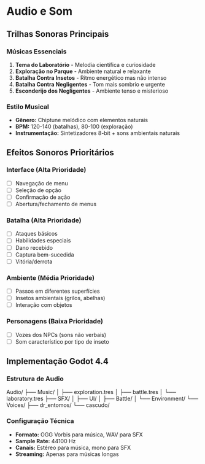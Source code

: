 # Audio e Som

## Trilhas Sonoras Principais

### Músicas Essenciais
1. **Tema do Laboratório** - Melodia científica e curiosidade
2. **Exploração no Parque** - Ambiente natural e relaxante
3. **Batalha Contra Insetos** - Ritmo energético mas não intenso
4. **Batalha Contra Negligentes** - Tom mais sombrio e urgente
5. **Esconderijo dos Negligentes** - Ambiente tenso e misterioso

### Estilo Musical
- **Gênero:** Chiptune melódico com elementos naturais
- **BPM:** 120-140 (batalhas), 80-100 (exploração)
- **Instrumentação:** Sintetizadores 8-bit + sons ambientais naturais

## Efeitos Sonoros Prioritários

### Interface (Alta Prioridade)
- [ ] Navegação de menu
- [ ] Seleção de opção
- [ ] Confirmação de ação
- [ ] Abertura/fechamento de menus

### Batalha (Alta Prioridade)
- [ ] Ataques básicos
- [ ] Habilidades especiais
- [ ] Dano recebido
- [ ] Captura bem-sucedida
- [ ] Vitória/derrota

### Ambiente (Média Prioridade)
- [ ] Passos em diferentes superfícies
- [ ] Insetos ambientais (grilos, abelhas)
- [ ] Interação com objetos

### Personagens (Baixa Prioridade)
- [ ] Vozes dos NPCs (sons não verbais)
- [ ] Som característico por tipo de inseto

## Implementação Godot 4.4

### Estrutura de Audio
Audio/
├── Music/
│ ├── exploration.tres
│ ├── battle.tres
│ └── laboratory.tres
├── SFX/
│ ├── UI/
│ ├── Battle/
│ └── Environment/
└── Voices/
├── dr_entomos/
└── cascudo/
### Configuração Técnica
- **Formato:** OGG Vorbis para música, WAV para SFX
- **Sample Rate:** 44100 Hz
- **Canais:** Estéreo para música, mono para SFX
- **Streaming:** Apenas para músicas longas